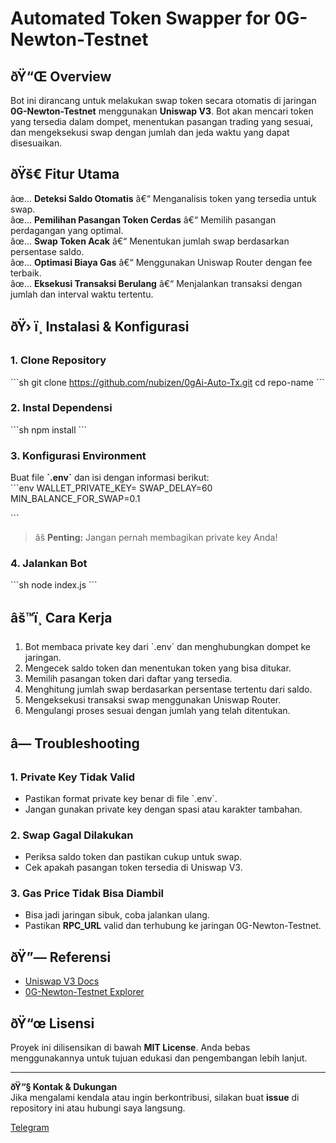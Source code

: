 # **Automated Token Swapper for 0G-Newton-Testnet**  

## **ðŸ“Œ Overview**  
Bot ini dirancang untuk melakukan swap token secara otomatis di jaringan **0G-Newton-Testnet** menggunakan **Uniswap V3**. Bot akan mencari token yang tersedia dalam dompet, menentukan pasangan trading yang sesuai, dan mengeksekusi swap dengan jumlah dan jeda waktu yang dapat disesuaikan.  

## **ðŸš€ Fitur Utama**  
âœ… **Deteksi Saldo Otomatis** â€“ Menganalisis token yang tersedia untuk swap.  
âœ… **Pemilihan Pasangan Token Cerdas** â€“ Memilih pasangan perdagangan yang optimal.  
âœ… **Swap Token Acak** â€“ Menentukan jumlah swap berdasarkan persentase saldo.  
âœ… **Optimasi Biaya Gas** â€“ Menggunakan Uniswap Router dengan fee terbaik.  
âœ… **Eksekusi Transaksi Berulang** â€“ Menjalankan transaksi dengan jumlah dan interval waktu tertentu.  

## **ðŸ› ï¸ Instalasi & Konfigurasi**  

### **1. Clone Repository**  
\`\`\`sh
git clone https://github.com/nubizen/0gAi-Auto-Tx.git
cd repo-name
\`\`\`

### **2. Instal Dependensi**  
\`\`\`sh
npm install
\`\`\`

### **3. Konfigurasi Environment**  
Buat file **\`.env\`** dan isi dengan informasi berikut:  
\`\`\`env
WALLET_PRIVATE_KEY=
SWAP_DELAY=60
MIN_BALANCE_FOR_SWAP=0.1

\`\`\`
> âš  **Penting:** Jangan pernah membagikan private key Anda!  

### **4. Jalankan Bot**  
\`\`\`sh
node index.js
\`\`\`

## **âš™ï¸ Cara Kerja**  
1. Bot membaca private key dari \`.env\` dan menghubungkan dompet ke jaringan.  
2. Mengecek saldo token dan menentukan token yang bisa ditukar.  
3. Memilih pasangan token dari daftar yang tersedia.  
4. Menghitung jumlah swap berdasarkan persentase tertentu dari saldo.  
5. Mengeksekusi transaksi swap menggunakan Uniswap Router.  
6. Mengulangi proses sesuai dengan jumlah yang telah ditentukan.  

## **â— Troubleshooting**  

### **1. Private Key Tidak Valid**  
- Pastikan format private key benar di file \`.env\`.  
- Jangan gunakan private key dengan spasi atau karakter tambahan.  

### **2. Swap Gagal Dilakukan**  
- Periksa saldo token dan pastikan cukup untuk swap.  
- Cek apakah pasangan token tersedia di Uniswap V3.  

### **3. Gas Price Tidak Bisa Diambil**  
- Bisa jadi jaringan sibuk, coba jalankan ulang.  
- Pastikan **RPC_URL** valid dan terhubung ke jaringan 0G-Newton-Testnet.  

## **ðŸ”— Referensi**  
- [Uniswap V3 Docs](https://docs.uniswap.org/)  
- [0G-Newton-Testnet Explorer](https://example.com/)  

## **ðŸ“œ Lisensi**  
Proyek ini dilisensikan di bawah **MIT License**. Anda bebas menggunakannya untuk tujuan edukasi dan pengembangan lebih lanjut.  

---

**ðŸ“§ Kontak & Dukungan**  
Jika mengalami kendala atau ingin berkontribusi, silakan buat **issue** di repository ini atau hubungi saya langsung.

[Telegram](https://t.me/GrownAirdrop)
